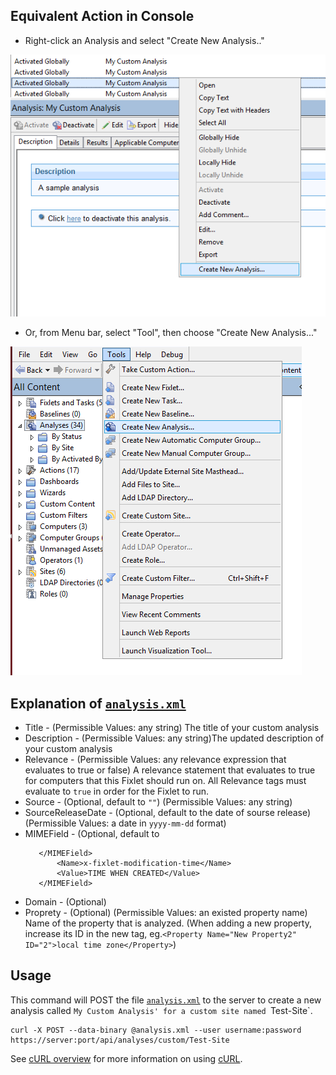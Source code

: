 Equivalent Action in Console
---
* Right-click an Analysis and select "Create New Analysis.."

![image](create-analysis-from-panel.png)

* Or, from Menu bar, select "Tool", then choose "Create New Analysis..."

![image](create-analysis-from-menu.png)

Explanation of [`analysis.xml`](./analysis.xml)
---
* Title - (Permissible Values: any string) The title of your custom analysis
* Description - (Permissible Values: any string)The updated description of your custom analysis
* Relevance - (Permissible Values: any relevance expression that evaluates to true or false) A relevance statement that evaluates to true for computers that this Fixlet should run on. All Relevance tags must evaluate to `true` in order for the Fixlet to run. 
* Source - (Optional, default to `""`) (Permissible Values: any string)
* SourceReleaseDate - (Optional, default to the date of sourse release) (Permissible Values: a date in `yyyy-mm-dd` format)
* MIMEField - (Optional, default to
  ```
     </MIMEField>
         <Name>x-fixlet-modification-time</Name>
         <Value>TIME WHEN CREATED</Value>
     </MIMEField>
  ```
* Domain - (Optional)
* Proprety - (Optional) (Permissible Values: an existed property name) Name of the property that is analyzed. (When adding a new property, increase its ID in the new tag, eg.`<Property Name="New Property2" ID="2">local time zone</Property>`)

Usage
---

This command will POST the file [`analysis.xml`](./analysis.xml) to the server to create a new analysis called `My Custom Analysis' for a custom site named `Test-Site`.

    curl -X POST --data-binary @analysis.xml --user username:password https://server:port/api/analyses/custom/Test-Site

See [cURL overview](../../README.md#cURL) for more information on using [cURL](http://curl.haxx.se/).

